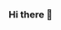 ### Hi there 👋

<!--
**elifbayhatun/elifbayhatun** is a ✨ _special_ ✨ repository because its `README.md` (this file) appears on your GitHub profile.

Here are some ideas to get you started:


- 🌱 I’m currently learning HTML,CSS, JAVASCRİPT,REACT,REACT NATİVE

